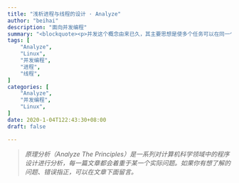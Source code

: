 ```yaml
---
title: "浅析进程与线程的设计 · Analyze"
author: "beihai"
description: "面向并发编程"
summary: "<blockquote><p>并发这个概念由来已久，其主要思想是使多个任务可以在同一个时间段内下执行以便更快地得到结果。最早支持并发编程的语言是汇编语言，不过那时并没有任何的理论基础来支持这种编程方式，一个细微的编程错误就可能使程序变得非常不稳定，而且对程序的测试也几乎是不可能的。随着计算机软硬件技术的发展，如今并发程序的编写早已没有以前那么复杂。做为并发编程中的底层基础，本篇文章将会浅入浅出，简要分析进程与线程的设计原理。</p></blockquote>"
tags: [
    "Analyze",
    "Linux",
    "并发编程",
    "进程",
    "线程",
]
categories: [
    "Analyze",
	"并发编程",
	"Linux",
]
date: 2020-1-04T122:43:30+08:00
draft: false

---
```


> *原理分析（Analyze The Principles）是一系列对计算机科学领域中的程序设计进行分析，每一篇文章都会着重于某一个实际问题。如果你有想了解的问题、错误指正，可以在文章下面留言。* 

